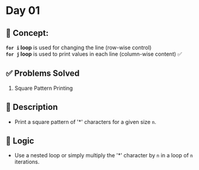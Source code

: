 # Day 01

## 🧠 Concept:
**`for i` loop** is used for changing the line (row-wise control)  
**`for j` loop** is used to print values in each line (column-wise content) ✅


## ✅ Problems Solved
1. Square Pattern Printing

## 📌 Description
- Print a square pattern of '*' characters for a given size `n`.

## 🧠 Logic
- Use a nested loop or simply multiply the '*' character by `n` in a loop of `n` iterations.


